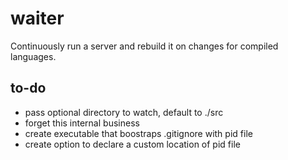 # waiter

Continuously run a server and rebuild it on changes for compiled
languages.

## to-do

* pass optional directory to watch, default to ./src
* forget this internal business
* create executable that boostraps .gitignore with pid file
* create option to declare a custom location of pid file
